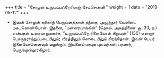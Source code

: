 ﻿+++
title = "சோழன் உருவப்பஃறேரிளஞ் சேட்சென்னி  "
weight = 1
date = "2019-05-12"
+++


-  இவன் சோழன் கரிகாற் பெருவளத்தான் தந்தை; அழுந்தூர் வேளிடை மகட்கொண்டோன். இதனை, “மன்னர்பாங்கின்” (தொல். அகத்திணை. சூ. 30, ந.)  என்பதன் உரையாலுணர்க; “உருவப்பஃறே ரிளையோன் சிறுவன்” (130)  என்றார் பொருநராற்றுப்படையிலும்; வீரத்திலும் கொடையிலும் சிறந்தோன். இவன் பெயர் இளையோனெனவும் வழங்கும். இவனைப் பாடிய புலவர்கள்; பரணர், பெருங்குன்றூர்கிழார். 
  
